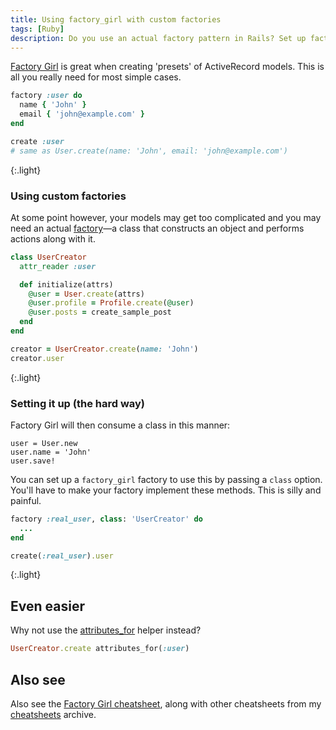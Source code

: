 ```yaml
---
title: Using factory_girl with custom factories
tags: [Ruby]
description: Do you use an actual factory pattern in Rails? Set up factory_girl to use this factory.
---
```


[Factory Girl](https://github.com/thoughtbot/factory_girl) is great when creating 'presets' of ActiveRecord models. This is all you really need for most simple cases.

```rb
factory :user do
  name { 'John' }
  email { 'john@example.com' }
end
```

```rb
create :user
# same as User.create(name: 'John', email: 'john@example.com')
```
{:.light}

### Using custom factories

At some point however, your models may get too complicated and you may need an actual [factory](https://en.wikipedia.org/wiki/Factory_method_pattern)—a class that constructs an object and performs actions along with it.

```rb
class UserCreator
  attr_reader :user

  def initialize(attrs)
    @user = User.create(attrs)
    @user.profile = Profile.create(@user)
    @user.posts = create_sample_post
  end
end
```

```rb
creator = UserCreator.create(name: 'John')
creator.user
```
{:.light}

### Setting it up (the hard way)

Factory Girl will then consume a class in this manner:

```
user = User.new
user.name = 'John'
user.save!
```

You can set up a `factory_girl` factory to use this by passing a `class` option.  You'll have to make your factory implement these methods. This is silly and painful.

```rb
factory :real_user, class: 'UserCreator' do
  ...
end
```

```rb
create(:real_user).user
```
{:.light}

## Even easier

Why not use the [attributes_for](http://www.rubydoc.info/gems/factory_girl/file/GETTING_STARTED.md#Using_factories) helper instead?

```rb
UserCreator.create attributes_for(:user)
```

## Also see

Also see the [Factory Girl cheatsheet](http://ricostacruz.com/cheatsheets/factory_girl.html), along with other cheatsheets from my [cheatsheets](http://ricostacruz.com/cheatsheets) archive.
